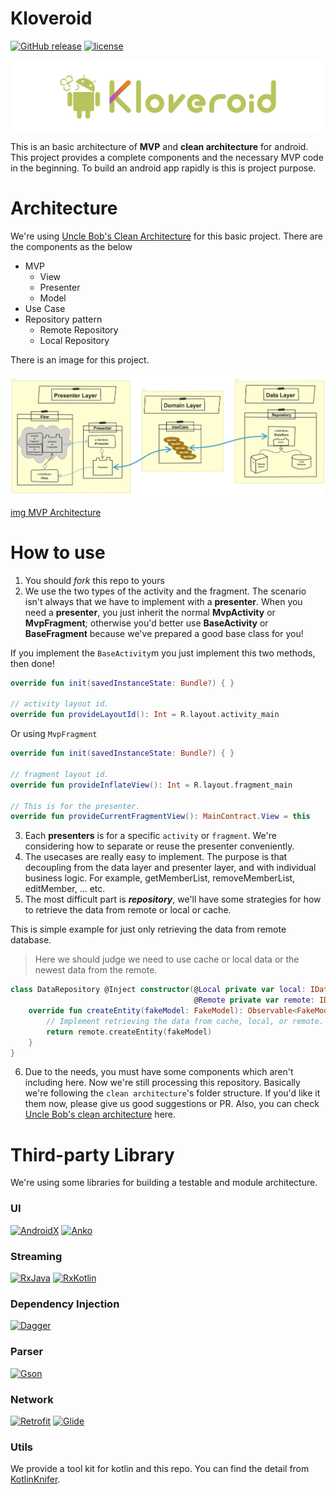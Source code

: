 # Kloveroid

[![GitHub release](https://img.shields.io/github/release/dev-cloverlab/Kloveroid.svg?style=flat-square)](https://github.com/dev-cloverlab/Kloveroid)
[![license](https://img.shields.io/github/license/dev-cloverlab/Kloveroid.svg?style=flat-square)](https://github.com/dev-cloverlab/Kloveroid)

![Kloveroid](https://github.com/dev-cloverlab/Kloveroid/blob/master/img/banner.png)

This is an basic architecture of **MVP** and **clean architecture** for android. This project provides a complete
components and the necessary MVP code in the beginning. To build an android app rapidly is this is
project purpose.

# Architecture

We're using [Uncle Bob's Clean Architecture](https://8thlight.com/blog/uncle-bob/2012/08/13/the-clean-architecture.html) for this basic project. There are the components as the below

- MVP
  - View
  - Presenter
  - Model
- Use Case
- Repository pattern
  - Remote Repository
  - Local Repository

There is an image for this project.

![Architecture](https://github.com/dev-cloverlab/Kloveroid/blob/master/img/architecture.png)

[img MVP Architecture](https://sketchboard.me/JAGLNMNjXMMP)

# How to use

1. You should _fork_ this repo to yours
2. We use the two types of the activity and the fragment. The scenario isn't always that we have
to implement with a **presenter**. When you need a **presenter**, you just inherit the normal
**MvpActivity** or **MvpFragment**; otherwise you'd better use **BaseActivity** or **BaseFragment**
because we've prepared a good base class for you!

If you implement the `BaseActivity`m you just implement this two methods, then done!
```kotlin
override fun init(savedInstanceState: Bundle?) { }

// activity layout id.
override fun provideLayoutId(): Int = R.layout.activity_main
```

Or using `MvpFragment`
```kotlin
override fun init(savedInstanceState: Bundle?) { }

// fragment layout id.
override fun provideInflateView(): Int = R.layout.fragment_main

// This is for the presenter.
override fun provideCurrentFragmentView(): MainContract.View = this
```

3. Each **presenters** is for a specific `activity` or `fragment`. We're considering how to separate
or reuse the presenter conveniently.
4. The usecases are really easy to implement. The purpose is that decoupling from the data layer and
presenter layer, and with individual business logic. For example, getMemberList, removeMemberList,
editMember, ... etc.
5. The most difficult part is **_repository_**, we'll have some strategies for how to retrieve the data
from remote or local or cache.

This is simple example for just only retrieving the data from remote database.

> Here we should judge we need to use cache or local data or the newest data from the remote.

```kotlin
class DataRepository @Inject constructor(@Local private var local: IDataStore,
                                         @Remote private var remote: IDataStore): IDataStore {
    override fun createEntity(fakeModel: FakeModel): Observable<FakeModel> {
        // Implement retrieving the data from cache, local, or remote.
        return remote.createEntity(fakeModel)
    }
}
```

6. Due to the needs, you must have some components which aren't including here. Now we're still
processing this repository. Basically we're following the `clean architecture`'s folder structure.
If you'd like it them now, please give us good suggestions or PR. Also, you can check [Uncle Bob's clean architecture](https://8thlight.com/blog/uncle-bob/2012/08/13/the-clean-architecture.html) here.

# Third-party Library

We're using some libraries for building a testable and module architecture.

### UI

[![AndroidX](https://img.shields.io/badge/AndroidX-1.0.0-green.svg?style=flat-square)](https://developer.android.com/jetpack/androidx/)
[![Anko](https://img.shields.io/badge/Anko-0.10.7-green.svg?style=flat-square)](https://github.com/Kotlin/anko)

### Streaming

[![RxJava](https://img.shields.io/badge/RxJava-2.2.3-green.svg?style=flat-square)](https://github.com/ReactiveX/RxJava)
[![RxKotlin](https://img.shields.io/badge/RxKotlin-2.3.0-green.svg?style=flat-square)](https://github.com/ReactiveX/RxKotlin)

### Dependency Injection

[![Dagger](https://img.shields.io/badge/Dagger-2.19-green.svg?style=flat-square)](https://github.com/google/dagger)

### Parser

[![Gson](https://img.shields.io/badge/Gson-2.8.5-green.svg?style=flat-square)](https://github.com/google/gson)

### Network

[![Retrofit](https://img.shields.io/badge/Retrofit-2.4.0-green.svg?style=flat-square)](https://github.com/square/retrofit)
[![Glide](https://img.shields.io/badge/Glide-4.8.0-green.svg?style=flat-square)](https://github.com/bumptech/glide)

### Utils

We provide a tool kit for kotlin and this repo. You can find the detail from [KotlinKnifer](https://github.com/pokk/KotlinKnifer).

